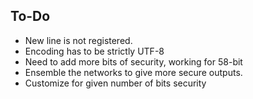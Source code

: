 ## To-Do

* New line is not registered.
* Encoding has to be strictly UTF-8
* Need to add more bits of security, working for 58-bit
* Ensemble the networks to give more secure outputs.
* Customize for given number of bits security


